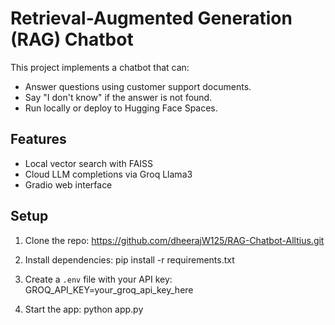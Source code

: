 # Retrieval-Augmented Generation (RAG) Chatbot

This project implements a chatbot that can:

- Answer questions using customer support documents.
- Say "I don't know" if the answer is not found.
- Run locally or deploy to Hugging Face Spaces.

## Features

- Local vector search with FAISS
- Cloud LLM completions via Groq Llama3
- Gradio web interface

## Setup

1. Clone the repo:
    https://github.com/dheerajW125/RAG-Chatbot-Alltius.git


2. Install dependencies:
    pip install -r requirements.txt

3. Create a `.env` file with your API key:
    GROQ_API_KEY=your_groq_api_key_here

4. Start the app:
    python app.py





